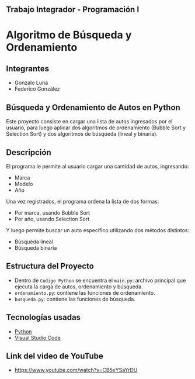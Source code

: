 ## Trabajo Integrador - Programación I

# Algoritmo de Búsqueda y Ordenamiento

## Integrantes

+ Gonzalo Luna
+ Federico González

## Búsqueda y Ordenamiento de Autos en Python

Este proyecto consiste en cargar una lista de autos ingresados por el usuario, para luego aplicar dos algoritmos de ordenamiento (Bubble Sort y Selection Sort) y dos algoritmos de búsqueda (lineal y binaria).


## Descripción

El programa le permite al usuario cargar una cantidad de autos, ingresando:

- Marca
- Modelo
- Año

Una vez registrados, el programa ordena la lista de dos formas:

+ Por marca, usando Bubble Sort
+ Por año, usando Selection Sort

Y luego permite buscar un auto específico utilizando dos métodos distintos:

+ Búsqueda lineal
+ Búsqueda binaria


## Estructura del Proyecto

-  Dentro de `Codigo Python` se encuentra el `main.py`: archivo principal que ejecuta la carga de autos, ordenamiento y búsqueda.
- `ordenamiento.py`: contiene las funciones de ordenamiento.
- `busqueda.py`: contiene las funciones de búsqueda.

## Tecnologías usadas

- [Python](https://www.python.org/downloads/)
- [Visual Studio Code](https://code.visualstudio.com/Download)

## Link del video de YouTube
* https://www.youtube.com/watch?v=CB5xYSaYrDU
